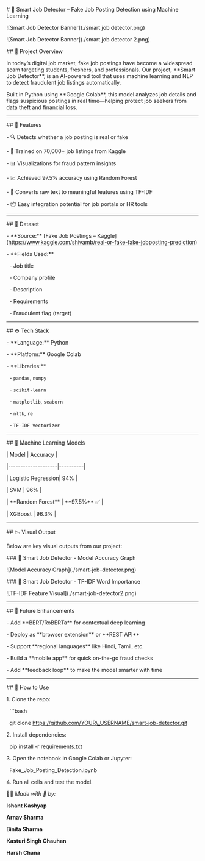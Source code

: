 \# 🧠 Smart Job Detector – Fake Job Posting Detection using Machine Learning



!\[Smart Job Detector Banner](./smart job detector.png)

!\[Smart Job Detector Banner](./smart job detector 2.png)



\## 📌 Project Overview



In today’s digital job market, fake job postings have become a widespread scam targeting students, freshers, and professionals. Our project, \*\*Smart Job Detector\*\*, is an AI-powered tool that uses machine learning and NLP to detect fraudulent job listings automatically.



Built in Python using \*\*Google Colab\*\*, this model analyzes job details and flags suspicious postings in real time—helping protect job seekers from data theft and financial loss.



---



\## 🧪 Features



\- 🔍 Detects whether a job posting is real or fake

\- 🤖 Trained on 70,000+ job listings from Kaggle

\- 📊 Visualizations for fraud pattern insights

\- 📈 Achieved 97.5% accuracy using Random Forest

\- 💬 Converts raw text to meaningful features using TF-IDF

\- 📦 Easy integration potential for job portals or HR tools



---



\## 📁 Dataset



\- \*\*Source:\*\* \[Fake Job Postings – Kaggle](https://www.kaggle.com/shivamb/real-or-fake-fake-jobposting-prediction)

\- \*\*Fields Used:\*\*

&nbsp; - Job title

&nbsp; - Company profile

&nbsp; - Description

&nbsp; - Requirements

&nbsp; - Fraudulent flag (target)



---



\## ⚙️ Tech Stack



\- \*\*Language:\*\* Python  

\- \*\*Platform:\*\* Google Colab  

\- \*\*Libraries:\*\* 

&nbsp; - `pandas`, `numpy`

&nbsp; - `scikit-learn`

&nbsp; - `matplotlib`, `seaborn`

&nbsp; - `nltk`, `re`

&nbsp; - `TF-IDF Vectorizer`



---



\## 🧠 Machine Learning Models



| Model               | Accuracy |

|--------------------|----------|

| Logistic Regression| 94%      |

| SVM                | 96%      |

| \*\*Random Forest\*\*  | \*\*97.5%\*\* ✅ |

| XGBoost            | 96.3%    |



---



\## 📉 Visual Output



Below are key visual outputs from our project:



\### 📌 Smart Job Detector - Model Accuracy Graph



!\[Model Accuracy Graph](./smart-job-detector.png)



\### 📌 Smart Job Detector - TF-IDF Word Importance



!\[TF-IDF Feature Visual](./smart-job-detector2.png)



---



\## 🚀 Future Enhancements



\- Add \*\*BERT/RoBERTa\*\* for contextual deep learning

\- Deploy as \*\*browser extension\*\* or \*\*REST API\*\*

\- Support \*\*regional languages\*\* like Hindi, Tamil, etc.

\- Build a \*\*mobile app\*\* for quick on-the-go fraud checks

\- Add \*\*feedback loop\*\* to make the model smarter with time



---



\## 📂 How to Use



1\. Clone the repo:

&nbsp;  ```bash

&nbsp;  git clone https://github.com/YOUR\_USERNAME/smart-job-detector.git



2\. Install dependencies:



&nbsp;  pip install -r requirements.txt





3\. Open the notebook in Google Colab or Jupyter:



&nbsp;  Fake\_Job\_Posting\_Detection.ipynb



4\. Run all cells and test the model.





🙋‍♀️ *Made with 💙 by:*



**Ishant Kashyap**



**Arnav Sharma**



**Binita Sharma**



**Kasturi Singh Chauhan**



**Harsh Chana**







&nbsp;  









